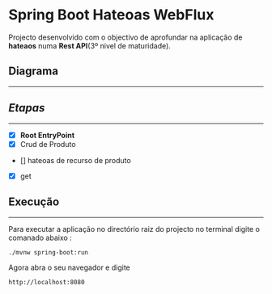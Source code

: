 # Spring Boot Hateoas WebFlux

Projecto desenvolvido com o objectivo de aprofundar na aplicação de **hateaos** numa **Rest API**(3º nivel de maturidade).

## Diagrama
---

## _Etapas_
---
- [x] **Root EntryPoint**
- [x] Crud de Produto
 - [] hateoas de recurso de produto
  - [x] get



## Execução
--- 
Para executar a aplicação no directório raiz do projecto no terminal digite o comanado abaixo :
```shell script
./mvnw spring-boot:run
```

Agora abra o seu navegador e digite

``` 
http://localhost:8080
```